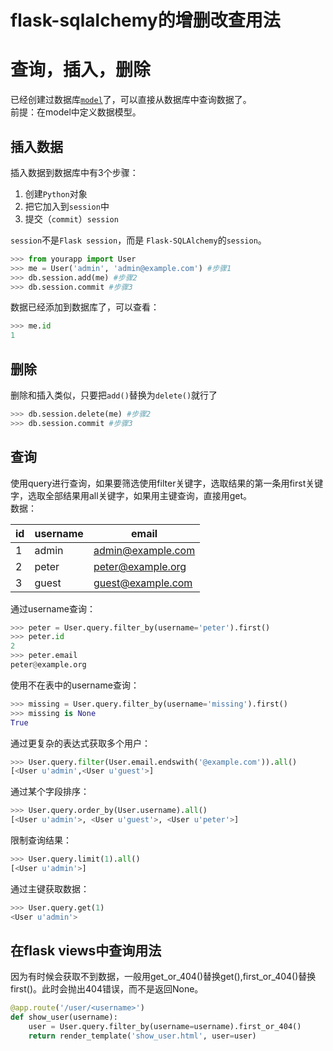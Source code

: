 # flask-sqlalchemy的增删改查用法


# 查询，插入，删除

已经创建过数据库[`model`](http://flask-sqlalchemy.pocoo.org/2.3/models/#models)了，可以直接从数据库中查询数据了。  
前提：在model中定义数据模型。


## 插入数据

插入数据到数据库中有3个步骤：

1. 创建`Python`对象
1. 把它加入到`session`中
1. 提交（`commit`）`session`

`session`不是`Flask session`，而是 `Flask-SQLAlchemy`的`session`。

```python
>>> from yourapp import User
>>> me = User('admin', 'admin@example.com') #步骤1
>>> db.session.add(me) #步骤2
>>> db.session.commit #步骤3
```

数据已经添加到数据库了，可以查看：

```python
>>> me.id
1
```


## 删除

删除和插入类似，只要把`add()`替换为`delete()`就行了

```python
>>> db.session.delete(me) #步骤2
>>> db.session.commit #步骤3
```


## 查询

使用query进行查询，如果要筛选使用filter关键字，选取结果的第一条用first关键字，选取全部结果用all关键字，如果用主键查询，直接用get。  
数据：

| id | username | email |
| --- | --- | --- |
| 1 | admin | [admin@example.com](mailto:admin@example.com) |
| 2 | peter | [peter@example.org](mailto:peter@example.org) |
| 3 | guest | [guest@example.com](mailto:guest@example.com) |


通过username查询：

```python
>>> peter = User.query.filter_by(username='peter').first()
>>> peter.id
2
>>> peter.email
peter@example.org
```

使用不在表中的username查询：

```python
>>> missing = User.query.filter_by(username='missing').first()
>>> missing is None
True
```

通过更复杂的表达式获取多个用户：

```python
>>> User.query.filter(User.email.endswith('@example.com')).all()
[<User u'admin',<User u'guest'>]
```

通过某个字段排序：

```python
>>> User.query.order_by(User.username).all()
[<User u'admin'>, <User u'guest'>, <User u'peter'>]
```

限制查询结果：

```python
>>> User.query.limit(1).all()
[<User u'admin'>]
```

通过主键获取数据：

```python
>>> User.query.get(1)
<User u'admin'>
```


## 在flask views中查询用法

因为有时候会获取不到数据，一般用get_or_404()替换get(),first_or_404()替换first()。此时会抛出404错误，而不是返回None。

```python
@app.route('/user/<username>')
def show_user(username):
    user = User.query.filter_by(username=username).first_or_404()
    return render_template('show_user.html', user=user)
```
